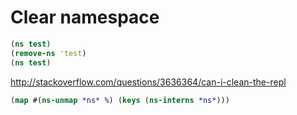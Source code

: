 # Clear namespace

```clojure
(ns test)
(remove-ns 'test)
(ns test)
```

http://stackoverflow.com/questions/3636364/can-i-clean-the-repl

```clojure
(map #(ns-unmap *ns* %) (keys (ns-interns *ns*)))
```

